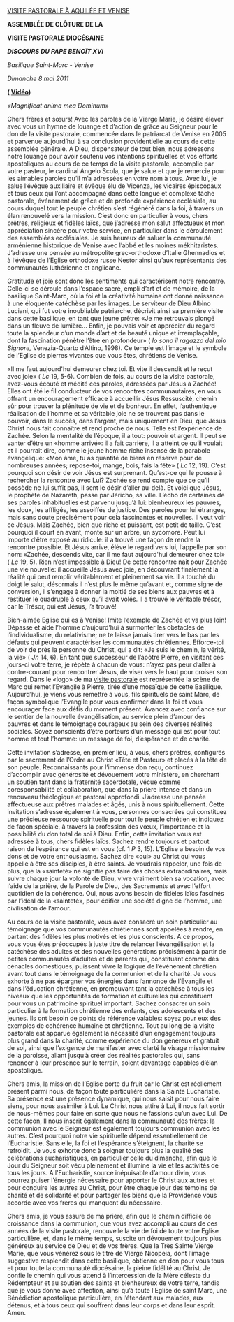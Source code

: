 [VISITE PASTORALE À AQUILÉE ET VENISE](/content/benedict-xvi/fr/travels/2011/index_aquileia-venezia.html)

**ASSEMBLÉE DE CLÔTURE DE LA**

**VISITE PASTORALE DIOCÉSAINE**

***DISCOURS DU PAPE BENOÎT XVI***

*Basilique Saint-Marc - Venise*

*Dimanche 8 mai 2011*

**( [Vidéo](http://player.rv.va/vaticanplayer.asp?language=it&tic=VA_1WUM4Z95))**

*«Magnificat anima mea Dominum»*

Chers frères et sœurs! Avec les paroles de la Vierge Marie, je désire élever avec vous un hymne de louange et d’action de grâce au Seigneur pour le don de la visite pastorale, commencée dans le patriarcat de Venise en 2005 et parvenue aujourd’hui à sa conclusion providentielle au cours de cette assemblée générale. A Dieu, dispensateur de tout bien, nous adressons notre louange pour avoir soutenu vos intentions spirituelles et vos efforts apostoliques au cours de ce temps de la visite pastorale, accomplie par votre pasteur, le cardinal Angelo Scola, que je salue et que je remercie pour les aimables paroles qu’il m’a adressées en votre nom à tous. Avec lui, je salue l’évêque auxiliaire et évêque élu de Vicenza, les vicaires épiscopaux et tous ceux qui l’ont accompagné dans cette longue et complexe tâche pastorale, événement de grâce et de profonde expérience ecclésiale, au cours duquel tout le peuple chrétien s’est régénéré dans la foi, à travers un élan renouvelé vers la mission. C’est donc en particulier à vous, chers prêtres, religieux et fidèles laïcs, que j’adresse mon salut affectueux et mon appréciation sincère pour votre service, en particulier dans le déroulement des assemblées ecclésiales. Je suis heureux de saluer la communauté arménienne historique de Venise avec l’abbé et les moines mékhitaristes. J’adresse une pensée au métropolite grec-orthodoxe d’Italie Ghennadios et à l’évêque de l’Eglise orthodoxe russe Nestor ainsi qu’aux représentants des communautés luthérienne et anglicane.

Gratitude et joie sont donc les sentiments qui caractérisent notre rencontre. Celle-ci se déroule dans l’espace sacré, empli d’art et de mémoire, de la basilique Saint-Marc, où la foi et la créativité humaine ont donné naissance à une éloquente catéchèse par les images. Le serviteur de Dieu Albino Luciani, qui fut votre inoubliable patriarche, décrivit ainsi sa première visite dans cette basilique, en tant que jeune prêtre: «Je me retrouvais plongé dans un fleuve de lumière... Enfin, je pouvais voir et apprécier du regard toute la splendeur d’un monde d’art et de beauté unique et irremplaçable, dont la fascination pénètre l’être en profondeur» ( *Io sono il ragazzo del mio Signore,* Venezia-Quarto d’Altino, 1998). Ce temple est l’image et le symbole de l’Eglise de pierres vivantes que vous êtes, chrétiens de Venise.

«Il me faut aujourd'hui demeurer chez toi. Et vite il descendit et le reçut avec joie» ( *Lc* 19, 5-6). Combien de fois, au cours de la visite pastorale, avez-vous écouté et médité ces paroles, adressées par Jésus à Zachée! Elles ont été le fil conducteur de vos rencontres communautaires, en vous offrant un encouragement efficace à accueillir Jésus Ressuscité, chemin sûr pour trouver la plénitude de vie et de bonheur. En effet, l’authentique réalisation de l’homme et sa véritable joie ne se trouvent pas dans le pouvoir, dans le succès, dans l’argent, mais uniquement en Dieu, que Jésus Christ nous fait connaître et rend proche de nous. Telle est l’expérience de Zachée. Selon la mentalité de l’époque, il a tout: pouvoir et argent. Il peut se vanter d’être un «homme arrivé»: il a fait carrière, il a atteint ce qu’il voulait et il pourrait dire, comme le jeune homme riche insensé de la parabole évangélique: «Mon âme, tu as quantité de biens en réserve pour de nombreuses années; repose-toi, mange, bois, fais la fête» ( *Lc* 12, 19). C’est pourquoi son désir de voir Jésus est surprenant. Qu’est-ce qui le pousse à rechercher la rencontre avec Lui? Zachée se rend compte que ce qu’il possède ne lui suffit pas, il sent le désir d’aller au-delà. Et voici que Jésus, le prophète de Nazareth, passe par Jéricho, sa ville. L’écho de certaines de ses paroles inhabituelles est parvenu jusqu’à lui: bienheureux les pauvres, les doux, les affligés, les assoiffés de justice. Des paroles pour lui étranges, mais sans doute précisément pour cela fascinantes et nouvelles. Il veut voir ce Jésus. Mais Zachée, bien que riche et puissant, est petit de taille. C’est pourquoi il court en avant, monte sur un arbre, un sycomore. Peut lui importe d’être exposé au ridicule: il a trouvé une façon de rendre la rencontre possible. Et Jésus arrive, élève le regard vers lui, l’appelle par son nom: «Zachée, descends vite, car il me faut aujourd'hui demeurer chez toi» ( *Lc* 19, 5). Rien n’est impossible à Dieu! De cette rencontre naît pour Zachée une vie nouvelle: il accueille Jésus avec joie, en découvrant finalement la réalité qui peut remplir véritablement et pleinement sa vie. Il a touché du doigt le salut, désormais il n’est plus le même qu’avant et, comme signe de conversion, il s’engage à donner la moitié de ses biens aux pauvres et à restituer le quadruple à ceux qu’il avait volés. Il a trouvé le véritable trésor, car le Trésor, qui est Jésus, l’a trouvé!

Bien-aimée Eglise qui es à Venise! Imite l’exemple de Zachée et va plus loin! Dépasse et aide l’homme d’aujourd’hui à surmonter les obstacles de l’individualisme, du relativisme; ne te laisse jamais tirer vers le bas par les défauts qui peuvent caractériser les communautés chrétiennes. Efforce-toi de voir de près la personne du Christ, qui a dit: «Je suis le chemin, la vérité, la vie» ( *Jn* 14, 6). En tant que successeur de l’apôtre Pierre, en visitant ces jours-ci votre terre, je répète à chacun de vous: n’ayez pas peur d’aller à contre-courant pour rencontrer Jésus, de viser vers le haut pour croiser son regard. Dans le «logo» de ma [visite pastorale](/content/benedict-xvi/fr/travels/2011/index_aquileia-venezia.html) est représentée la scène de Marc qui remet l’Evangile à Pierre, tirée d’une mosaïque de cette Basilique. Aujourd’hui, je viens vous remettre à vous, fils spirituels de saint Marc, de façon symbolique l’Evangile pour vous confirmer dans la foi et vous encourager face aux défis du moment présent. Avancez avec confiance sur le sentier de la nouvelle évangélisation, au service plein d’amour des pauvres et dans le témoignage courageux au sein des diverses réalités sociales. Soyez conscients d’être porteurs d’un message qui est pour tout homme et tout l’homme: un message de foi, d’espérance et de charité.

Cette invitation s’adresse, en premier lieu, à vous, chers prêtres, configurés par le sacrement de l’Ordre au Christ «Tête et Pasteur» et placés à la tête de son peuple. Reconnaissants pour l’immense don reçu, continuez d’accomplir avec générosité et dévouement votre ministère, en cherchant un soutien tant dans la fraternité sacerdotale, vécue comme coresponsabilité et collaboration, que dans la prière intense et dans un renouveau théologique et pastoral approfondi. J’adresse une pensée affectueuse aux prêtres malades et âgés, unis à nous spirituellement. Cette invitation s’adresse également à vous, personnes consacrées qui constituez une précieuse ressource spirituelle pour tout le peuple chrétien et indiquez de façon spéciale, à travers la profession des vœux, l’importance et la possibilité du don total de soi à Dieu. Enfin, cette invitation vous est adressée à tous, chers fidèles laïcs. Sachez rendre toujours et partout raison de l’espérance qui est en vous (cf. 1 *P* 3, 15). L’Eglise a besoin de vos dons et de votre enthousiasme. Sachez dire «oui» au Christ qui vous appelle à être ses disciples, à être saints. Je voudrais rappeler, une fois de plus, que la «sainteté» ne signifie pas faire des choses extraordinaires, mais suivre chaque jour la volonté de Dieu, vivre vraiment bien sa vocation, avec l’aide de la prière, de la Parole de Dieu, des Sacrements et avec l’effort quotidien de la cohérence. Oui, nous avons besoin de fidèles laïcs fascinés par l’idéal de la «sainteté», pour édifier une société digne de l’homme, une civilisation de l’amour.

Au cours de la visite pastorale, vous avez consacré un soin particulier au témoignage que vos communautés chrétiennes sont appelées à rendre, en partant des fidèles les plus motivés et les plus conscients. A ce propos, vous vous êtes préoccupés à juste titre de relancer l’évangélisation et la catéchèse des adultes et des nouvelles générations précisément à partir de petites communautés d’adultes et de parents qui, constituant comme des cénacles domestiques, puissent vivre la logique de l’événement chrétien avant tout dans le témoignage de la communion et de la charité. Je vous exhorte à ne pas épargner vos énergies dans l’annonce de l’Evangile et dans l’éducation chrétienne, en promouvant tant la catéchèse à tous les niveaux que les opportunités de formation et culturelles qui constituent pour vous un patrimoine spirituel important. Sachez consacrer un soin particulier à la formation chrétienne des enfants, des adolescents et des jeunes. Ils ont besoin de points de référence valables: soyez pour eux des exemples de cohérence humaine et chrétienne. Tout au long de la visite pastorale est apparue également la nécessité d’un engagement toujours plus grand dans la charité, comme expérience du don généreux et gratuit de soi, ainsi que l’exigence de manifester avec clarté le visage missionnaire de la paroisse, allant jusqu’à créer des réalités pastorales qui, sans renoncer à leur présence sur le terrain, soient davantage capables d’élan apostolique.

Chers amis, la mission de l’Eglise porte du fruit car le Christ est réellement présent parmi nous, de façon toute particulière dans la Sainte Eucharistie. Sa présence est une présence dynamique, qui nous saisit pour nous faire siens, pour nous assimiler à Lui. Le Christ nous attire à Lui, il nous fait sortir de nous-mêmes pour faire en sorte que nous ne fassions qu’un avec Lui. De cette façon, Il nous inscrit également dans la communauté des frères: la communion avec le Seigneur est également toujours communion avec les autres. C’est pourquoi notre vie spirituelle dépend essentiellement de l’Eucharistie. Sans elle, la foi et l’espérance s’éteignent, la charité se refroidit. Je vous exhorte donc à soigner toujours plus la qualité des célébrations eucharistiques, en particulier celle du dimanche, afin que le Jour du Seigneur soit vécu pleinement et illumine la vie et les activités de tous les jours. A l’Eucharistie, source inépuisable d’amour divin, vous pourrez puiser l’énergie nécessaire pour apporter le Christ aux autres et pour conduire les autres au Christ, pour être chaque jour des témoins de charité et de solidarité et pour partager les biens que la Providence vous accorde avec vos frères qui manquent du nécessaire.

Chers amis, je vous assure de ma prière, afin que le chemin difficile de croissance dans la communion, que vous avez accompli au cours de ces années de la visite pastorale, renouvelle la vie de foi de toute votre Eglise particulière, et, dans le même temps, suscite un dévouement toujours plus généreux au service de Dieu et de vos frères. Que la Très Sainte Vierge Marie, que vous vénérez sous le titre de Vierge Nicopeia, dont l’image suggestive resplendit dans cette basilique, obtienne en don pour vous tous et pour toute la communauté diocésaine, la pleine fidélité au Christ. Je confie le chemin qui vous attend à l’intercession de la Mère céleste du Rédempteur et au soutien des saints et bienheureux de votre terre, tandis que je vous donne avec affection, ainsi qu’à toute l’Eglise de saint Marc, une Bénédiction apostolique particulière, en l’étendant aux malades, aux détenus, et à tous ceux qui souffrent dans leur corps et dans leur esprit. Amen.